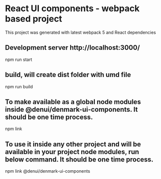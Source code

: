 
# React UI components - webpack based project

This project was generated with latest webpack 5 and React dependencies

## Development server http://localhost:3000/

npm run start

## build, will create dist folder with umd file 

npm run build

## To make available as a global node modules inside @denui/denmark-ui-components. It should be one time process.

npm link 

## To use it inside any other project and will be available in your project node modules, run below command. It should be one time process.

npm link @denui/denmark-ui-components

